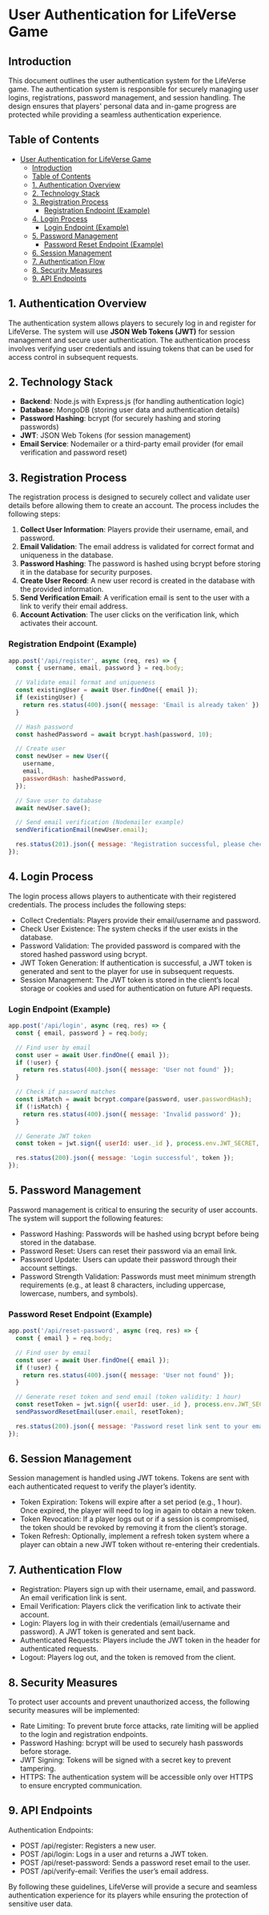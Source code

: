 # User Authentication for LifeVerse Game

## Introduction

This document outlines the user authentication system for the LifeVerse game. The authentication system is responsible for securely managing user logins, registrations, password management, and session handling. The design ensures that players' personal data and in-game progress are protected while providing a seamless authentication experience.

## Table of Contents

- [User Authentication for LifeVerse Game](#user-authentication-for-lifeverse-game)
  - [Introduction](#introduction)
  - [Table of Contents](#table-of-contents)
  - [1. Authentication Overview](#1-authentication-overview)
  - [2. Technology Stack](#2-technology-stack)
  - [3. Registration Process](#3-registration-process)
    - [Registration Endpoint (Example)](#registration-endpoint-example)
  - [4. Login Process](#4-login-process)
    - [Login Endpoint (Example)](#login-endpoint-example)
  - [5. Password Management](#5-password-management)
    - [Password Reset Endpoint (Example)](#password-reset-endpoint-example)
  - [6. Session Management](#6-session-management)
  - [7. Authentication Flow](#7-authentication-flow)
  - [8. Security Measures](#8-security-measures)
  - [9. API Endpoints](#9-api-endpoints)

## 1. Authentication Overview

The authentication system allows players to securely log in and register for LifeVerse. The system will use **JSON Web Tokens (JWT)** for session management and secure user authentication. The authentication process involves verifying user credentials and issuing tokens that can be used for access control in subsequent requests.

## 2. Technology Stack

- **Backend**: Node.js with Express.js (for handling authentication logic)
- **Database**: MongoDB (storing user data and authentication details)
- **Password Hashing**: bcrypt (for securely hashing and storing passwords)
- **JWT**: JSON Web Tokens (for session management)
- **Email Service**: Nodemailer or a third-party email provider (for email verification and password reset)

## 3. Registration Process

The registration process is designed to securely collect and validate user details before allowing them to create an account. The process includes the following steps:

1. **Collect User Information**: Players provide their username, email, and password.
2. **Email Validation**: The email address is validated for correct format and uniqueness in the database.
3. **Password Hashing**: The password is hashed using bcrypt before storing it in the database for security purposes.
4. **Create User Record**: A new user record is created in the database with the provided information.
5. **Send Verification Email**: A verification email is sent to the user with a link to verify their email address.
6. **Account Activation**: The user clicks on the verification link, which activates their account.

### Registration Endpoint (Example)

```javascript
app.post('/api/register', async (req, res) => {
  const { username, email, password } = req.body;

  // Validate email format and uniqueness
  const existingUser = await User.findOne({ email });
  if (existingUser) {
    return res.status(400).json({ message: 'Email is already taken' });
  }

  // Hash password
  const hashedPassword = await bcrypt.hash(password, 10);

  // Create user
  const newUser = new User({
    username,
    email,
    passwordHash: hashedPassword,
  });

  // Save user to database
  await newUser.save();

  // Send email verification (Nodemailer example)
  sendVerificationEmail(newUser.email);

  res.status(201).json({ message: 'Registration successful, please check your email to verify your account' });
});
```

## 4. Login Process

The login process allows players to authenticate with their registered credentials. The process includes the following steps:

- Collect Credentials: Players provide their email/username and password.
- Check User Existence: The system checks if the user exists in the database.
- Password Validation: The provided password is compared with the stored hashed password using bcrypt.
- JWT Token Generation: If authentication is successful, a JWT token is generated and sent to the player for use in subsequent requests.
- Session Management: The JWT token is stored in the client’s local storage or cookies and used for authentication on future API requests.

### Login Endpoint (Example)

```javascript
app.post('/api/login', async (req, res) => {
  const { email, password } = req.body;

  // Find user by email
  const user = await User.findOne({ email });
  if (!user) {
    return res.status(400).json({ message: 'User not found' });
  }

  // Check if password matches
  const isMatch = await bcrypt.compare(password, user.passwordHash);
  if (!isMatch) {
    return res.status(400).json({ message: 'Invalid password' });
  }

  // Generate JWT token
  const token = jwt.sign({ userId: user._id }, process.env.JWT_SECRET, { expiresIn: '1h' });

  res.status(200).json({ message: 'Login successful', token });
});
```

## 5. Password Management

Password management is critical to ensuring the security of user accounts. The system will support the following features:

- Password Hashing: Passwords will be hashed using bcrypt before being stored in the database.
- Password Reset: Users can reset their password via an email link.
- Password Update: Users can update their password through their account settings.
- Password Strength Validation: Passwords must meet minimum strength requirements (e.g., at least 8 characters, including uppercase, lowercase, numbers, and symbols).

### Password Reset Endpoint (Example)

```javascript
app.post('/api/reset-password', async (req, res) => {
  const { email } = req.body;

  // Find user by email
  const user = await User.findOne({ email });
  if (!user) {
    return res.status(400).json({ message: 'User not found' });
  }

  // Generate reset token and send email (token validity: 1 hour)
  const resetToken = jwt.sign({ userId: user._id }, process.env.JWT_SECRET, { expiresIn: '1h' });
  sendPasswordResetEmail(user.email, resetToken);

  res.status(200).json({ message: 'Password reset link sent to your email' });
});
```

## 6. Session Management

Session management is handled using JWT tokens. Tokens are sent with each authenticated request to verify the player’s identity.

- Token Expiration: Tokens will expire after a set period (e.g., 1 hour). Once expired, the player will need to log in again to obtain a new token.
- Token Revocation: If a player logs out or if a session is compromised, the token should be revoked by removing it from the client’s storage.
- Token Refresh: Optionally, implement a refresh token system where a player can obtain a new JWT token without re-entering their credentials.

## 7. Authentication Flow

- Registration: Players sign up with their username, email, and password. An email verification link is sent.
- Email Verification: Players click the verification link to activate their account.
- Login: Players log in with their credentials (email/username and password). A JWT token is generated and sent back.
- Authenticated Requests: Players include the JWT token in the header for authenticated requests.
- Logout: Players log out, and the token is removed from the client.

## 8. Security Measures

To protect user accounts and prevent unauthorized access, the following security measures will be implemented:

- Rate Limiting: To prevent brute force attacks, rate limiting will be applied to the login and registration endpoints.
- Password Hashing: bcrypt will be used to securely hash passwords before storage.
- JWT Signing: Tokens will be signed with a secret key to prevent tampering.
- HTTPS: The authentication system will be accessible only over HTTPS to ensure encrypted communication.

## 9. API Endpoints

Authentication Endpoints:

- POST /api/register: Registers a new user.
- POST /api/login: Logs in a user and returns a JWT token.
- POST /api/reset-password: Sends a password reset email to the user.
- POST /api/verify-email: Verifies the user’s email address.

By following these guidelines, LifeVerse will provide a secure and seamless authentication experience for its players while ensuring the protection of sensitive user data.
